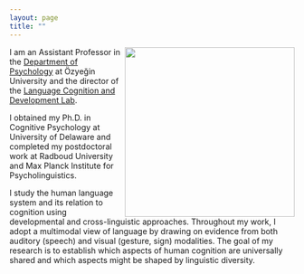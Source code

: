 ```yaml
---
layout: page
title: ""
---
```


 <img align="right" width="300" height="300" src="UnalPhoto.png"> 

I am an Assistant Professor in the [Department of Psychology](https://www.ozyegin.edu.tr/en/department-psychology) at Özyeğin University and the director of the [Language Cognition and Development Lab](http://www.labs.ozyegin.edu.tr/gelisim/).

I obtained my Ph.D. in Cognitive Psychology at University of Delaware and completed my postdoctoral work at Radboud University and Max Planck Institute for Psycholinguistics. 

I study the human language system and its relation to cognition using developmental and cross-linguistic approaches. Throughout my work, I adopt a multimodal view of language by drawing on evidence from both auditory (speech) and visual (gesture, sign) modalities. The goal of my research is to establish which aspects of human cognition are universally shared and which aspects might be shaped by linguistic diversity. 
